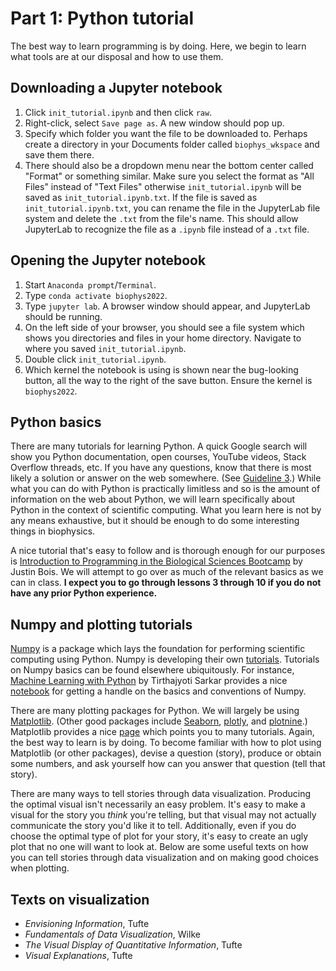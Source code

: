 # Part 1: Python tutorial

The best way to learn programming is by doing. 
Here, we begin to learn what tools are at our disposal and how to use them.

## Downloading a Jupyter notebook
1. Click `init_tutorial.ipynb` and then click `raw`.
2. Right-click, select `Save page as`.
A new window should pop up.
3. Specify which folder you want the file to be downloaded to. Perhaps create a directory in your Documents folder called `biophys_wkspace` and save them there.
4. There should also be a dropdown menu near the bottom center called "Format" or something similar.
Make sure you select the format as "All Files" instead of "Text Files" otherwise `init_tutorial.ipynb` will be saved as `init_tutorial.ipynb.txt`. If the file is saved as `init_tutorial.ipynb.txt`, you can rename the file in the JupyterLab file system and delete the `.txt` from the file's name. This should allow JupyterLab to recognize the file as a `.ipynb` file instead of a `.txt` file.

## Opening the Jupyter notebook


1. Start `Anaconda prompt`/`Terminal`.
2. Type ```conda activate biophys2022```.
3. Type `jupyter lab`. A browser window should appear, and JupyterLab should be running.
4. On the left side of your browser, you should see a file system which shows you directories and files in your home directory. Navigate to where you saved `init_tutorial.ipynb`.
5. Double click `init_tutorial.ipynb`.
6. Which kernel the notebook is using is shown near the bug-looking button, all the way to the right of the save button. Ensure the kernel is `biophys2022`. 


## Python basics

There are many tutorials for learning Python.
A quick Google search will show you Python documentation, open courses, YouTube videos, Stack Overflow threads, etc.
If you have any questions, know that there is most likely a solution or answer on the web somewhere.
(See [Guideline 3](https://github.com/StatPhysBio/biophysics/tree/main/part0#guidelines).)
While what you can do with Python is practically limitless and so is the amount of information on the web about Python, we will learn specifically about Python in the context of scientific computing.
What you learn here is not by any means exhaustive, but it should be enough to do some interesting things in biophysics.

A nice tutorial that's easy to follow and is thorough enough for our purposes is [Introduction to Programming in the Biological Sciences Bootcamp](https://justinbois.github.io/bootcamp/2021/index.html) by Justin Bois.
We will attempt to go over as much of the relevant basics as we can in class.
**I expect you to go through lessons 3 through 10 if you do not have any prior Python experience.**

## Numpy and plotting tutorials

[Numpy](https://numpy.org/) is a package which lays the foundation for performing scientific computing using Python.
Numpy is developing their own [tutorials](https://numpy.org/numpy-tutorials/index.html).
Tutorials on Numpy basics can be found elsewhere ubiquitously. 
For instance, [Machine Learning with Python](https://machine-learning-with-python.readthedocs.io/en/latest/#) by Tirthajyoti Sarkar provides a nice [notebook](https://github.com/tirthajyoti/Machine-Learning-with-Python#essential-tutorial-type-notebooks-on-pandas-and-numpy) for getting a handle on the basics and conventions of Numpy.

There are many plotting packages for Python.
We will largely be using [Matplotlib](https://matplotlib.org/).
(Other good packages include [Seaborn](https://seaborn.pydata.org/), [plotly](https://plotly.com/python/), and [plotnine](https://plotnine.readthedocs.io/en/stable/).)
Matplotlib provides a nice [page](https://matplotlib.org/stable/tutorials/index) which points you to many tutorials.
Again, the best way to learn is by doing.
To become familiar with how to plot using Matplotlib (or other packages), devise a question (story), produce or obtain some numbers, and ask yourself how can you answer that question (tell that story).

There are many ways to tell stories through data visualization.
Producing the optimal visual isn't necessarily an easy problem.
It's easy to make a visual for the story you *think* you're telling, but that visual may not actually communicate the story you'd like it to tell.
Additionally, even if you do choose the optimal type of plot for your story, it's easy to create an ugly plot that no one will want to look at.
Below are some useful texts on how you can tell stories through data visualization and on making good choices when plotting.

## Texts on visualization

- *Envisioning Information*, Tufte
- *Fundamentals of Data Visualization*, Wilke
- *The Visual Display of Quantitative Information*, Tufte
- *Visual Explanations*, Tufte
